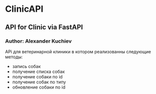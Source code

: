 # ClinicAPI
## API for Clinic via FastAPI
### Author: Alexander Kuchiev
APi для ветеринарной клиники в котором реализованны следующие методы:
- запись собак
- получение списка собак
- получение собаки по id
- получение собак по типу
- обновление собаки по id
